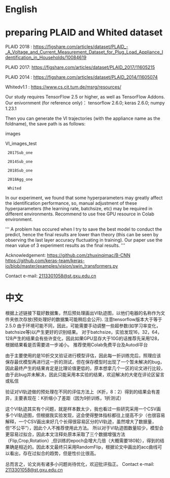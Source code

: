 # English 
# preparing PLAID and Whited dataset 

PLAID 2018 : https://figshare.com/articles/dataset/PLAID_-_A_Voltage_and_Current_Measurement_Dataset_for_Plug_Load_Appliance_Identification_in_Households/10084619

PLAID 2017: https://figshare.com/articles/dataset/PLAID_2017/11605215

PLAID 2014 : https://figshare.com/articles/dataset/PLAID_2014/11605074

Whitedv1.1 : https://www.cs.cit.tum.de/msrg/resources/

Our study requires TensorFlow 2.5 or higher, as well as TensorFlow Addons.
Our enivornment (for reference only)：
tensorflow 2.6.0; keras 2.6.0; numpy 1.23.1

Then you can generate the VI trajectories (with the appliance name as the foldname), the save path is as follows:

 images
  
   VI_images_test
    
     2017Sub_one
    
     2014Sub_one
    
     2018Sub_one
    
     2018Agg_one
     
     Whited

In our experiment, we found that some hyperparameters may greatly affect the identification performance, so, manual adjustment of these hyperparameters (the learning rate, batchsize, etc) may be required in different environments. Recommend to use free GPU resource in Colab environment.

 '''
  A problem has occured when I try to save the best model to conduct the predict, 
  hence the final results are lower than theory (this can be seen by observing the last layer accuracy fluctuating in training). 
  Our paper use the mean value of 3 experiment results as the final results.
 '''
 
Acknowledgement:
https://github.com/zhuxinqimac/B-CNN
https://github.com/keras-team/keras-io/blob/master/examples/vision/swin_transformers.py

Contact e-mail:
2113301058@st.gxu.edu.cn

# 中文
根据上述链接下载好数据集，然后预处理画出VI轨迹图，以他们电器的名称作为文件夹依次存放(预处理好的数据集可能稍后会公开).
注意tensorflow版本大于等于2.5.0
由于环境可能不同，因此，可能需要手动调整一些超参数(如学习率变化，batchsize等)以产生更好的识别结果。
对于batchsize，实验发现16，32，64，128产生的结果会有些许变化，因此如果GPU显存大于10G的话推荐先采用128，根据结果看是否需要进一步减小。
推荐使用Colab免费平台及Autodl平台

由于主要使用的是10折交叉验证进行模型评估，因此每一折训练完后，照理应该保存最优模型再进行这一折的测试，但在保存模型时出现了一个暂未解决的bug，
因此最终产生的结果肯定是比理论值更低的，原本想拿几个一区的论文进行比较，由于此bug并未解决，因此只能采用本实验的结果，欢迎解决的大佬在评论区留言或私信

验证对VI轨迹做的预处理在不同的评估方法上（K折，8：2）得到的结果会有差异，主要表现在：K折缩小了差距（因为9折训练，1折测试）

这个VI轨迹其实有个问题，就是样本数太少，我也看过一些研究采用一个CSV画多个VI轨迹图，但根据我实验发现，这会使得整体指标都往上提高不少（也很容易解释，一个CSV画出来好几个长得很容易区分的VI轨迹，虽然增大了数据量，但“不公平”），因此个人不推荐使用此方法。
所以对于VI轨迹图数量较少，模型会更容易过拟合，因此本文注释处原本采取了三个数据增强方法（Flip,Crop,Rotation）,但训练的epoch会增大几倍（大概需要180轮），得到的结果确是相近的。因此本文最终只采用RandomFlip，根据论文中画出的acc曲线可以看出，存在过拟合的趋势，但是性价比很高。

总而言之，论文尚有诸多小问题尚待优化，欢迎批评指正。
Contact e-mail:
2113301058@st.gxu.edu.cn
